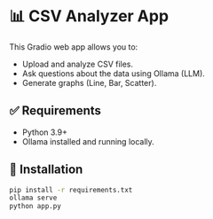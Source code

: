 # 📊 CSV Analyzer App

This Gradio web app allows you to:
- Upload and analyze CSV files.
- Ask questions about the data using Ollama (LLM).
- Generate graphs (Line, Bar, Scatter).

## ✅ Requirements
- Python 3.9+
- Ollama installed and running locally.

## 🚀 Installation

```bash
pip install -r requirements.txt
ollama serve
python app.py

